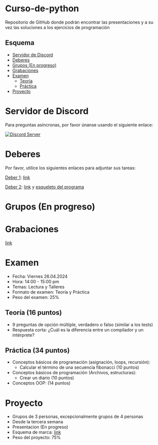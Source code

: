 # Curso-de-python
Repositorio de GitHub donde podrán encontrar las presentaciones y a su vez las soluciones a los ejercicios de programación

## Esquema
- [Servidor de Discord](#servidor-de-discord)
- [Deberes](#deberes)
- [Grupos (En progreso)](#grupos-en-progreso)
- [Grabaciones](#grabaciones)
- [Examen](#examen)
  - [Teoría](#teoría-16-puntos)
  - [Práctica](#práctica-34-puntos)
- [Proyecto](#proyecto)

# Servidor de Discord

Para preguntas asíncronas, por favor únanse usando el siguiente enlace:

[![Discord Server](https://dcbadge.vercel.app/api/server/9HBzm9PH)](https://discord.gg/9HBzm9PH)


# Deberes

Por favor, utilice los siguientes enlaces para adjuntar sus tareas:

[Deber 1](./Deberes/Introducci%C3%B3n%20a%20la%20programaci%C3%B3n%20con%20Python%20-%20Deber%201.pdf): [link](https://forms.gle/fd7Nfi4dtpPB1jaf6)

[Deber 2](./Deberes/Introducci%C3%B3n%20a%20la%20programaci%C3%B3n%20con%20Python%20-%20Deber%202.pdf): [link](https://forms.gle/gDoYNuuC92cXVs1j7) y [esqueleto del programa](Soluciones/deber2/esqueleto_diario.py)

# Grupos (En progreso)

# Grabaciones
[link](https://drive.google.com/drive/folders/11EqPNrVRLXJNlHihhS85bMGLp2WDh72D?usp=sharing)
# Examen

- Fecha: Viernes 26.04.2024
- Hora: 14:00 - 15:00 pm
- Temas: Lectura y Talleres 
- Formato de examen: Teoría y Práctica
- Peso del examen: 25%

## Teoría (16 puntos)

- 9 preguntas de opción múltiple, verdadero o falso (similar a los tests)
- Respuesta corta: ¿Cuál es la diferencia entre un compilador y un intérprete?

## Práctica (34 puntos)

- Conceptos básicos de programación (asignación, loops, recursión):
    - Calcular el término de una secuencia fibonacci (10 puntos)
- Conceptos básicos de programación (Archivos, estructuras):
    - Crear un diario (10 puntos)
- Conceptos OOP: (14 puntos)

# Proyecto
- Grupos de 3 personas, excepcionalmente grupos de 4 personas
- Desde la tercera semana 
- Presentacion (En progreso)
- Esquema de marca: [link](https://docs.google.com/document/d/13b5LO--yXu1-r9Fo4A5oW41h3g3hBljA6kaL-3Q1xkE/edit?usp=sharing)
- Peso del proyecto: 75%
